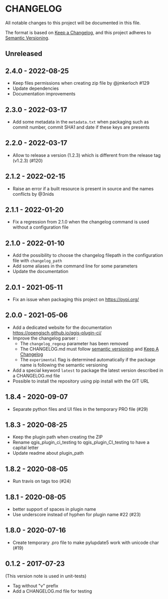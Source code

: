 # CHANGELOG

All notable changes to this project will be documented in this file.

The format is based on [Keep a Changelog](https://keepachangelog.com/), and this project adheres to [Semantic Versioning](https://semver.org/).

<!-- ## Unreleased [{version_tag}](https://github.com/opengisch/qgis-plugin-ci/releases/tag/{version_tag}) - YYYY-MM-DD -->

## Unreleased

## 2.4.0 - 2022-08-25

* Keep files permissions when creating zip file by @jmkerloch #129
* Update dependencies
* Documentation improvements

## 2.3.0 - 2022-03-17

* Add some metadata in the `metadata.txt` when packaging such as commit number, commit SHA1 and date if these keys are presents

## 2.2.0 - 2022-03-17

* Allow to release a version (1.2.3) which is different from the release tag (v1.2.3) (#120)

## 2.1.2 - 2022-02-15

* Raise an error if a built resource is present in source and the names conflicts by @3nids

## 2.1.1 - 2022-01-20

* Fix a regression from 2.1.0 when the changelog command is used without a configuration file

## 2.1.0 - 2022-01-10

* Add the possibility to choose the changelog filepath in the configuration file with `changelog_path`
* Add some aliases in the command line for some parameters
* Update the documentation

## 2.0.1 - 2021-05-11

- Fix an issue when packaging this project on https://pypi.org/

## 2.0.0 - 2021-05-06

- Add a dedicated website for the documentation https://opengisch.github.io/qgis-plugin-ci/
- Improve the changelog parser :
  - The `changelog_regexp` parameter has been removed
  - The CHANGELOG.md must follow [semantic versioning](https://semver.org/) and [Keep A Changelog](https://keepachangelog.com/)
  - The `experimental` flag is determined automatically if the package name is following the semantic versioning
- Add a special keyword `latest` to package the latest version described in a CHANGELOG.md file
- Possible to install the repository using pip install with the GIT URL

## 1.8.4 - 2020-09-07

- Separate python files and UI files in the temporary PRO file (#29)

## 1.8.3 - 2020-08-25

- Keep the plugin path when creating the ZIP
- Rename qgis_plugin_ci_testing to qgis_plugin_CI_testing to have a capital letter
- Update readme about plugin_path

## 1.8.2 - 2020-08-05

- Run travis on tags too (#24)

## 1.8.1 - 2020-08-05

- better support of spaces in plugin name
- Use underscore instead of hyphen for plugin name #22 (#23)

## 1.8.0 - 2020-07-16

- Create temporary .pro file to make pylupdate5 work with unicode char (#19)

## 0.1.2 - 2017-07-23

(This version note is used in unit-tests)

- Tag without "v" prefix
- Add a CHANGELOG.md file for testing
